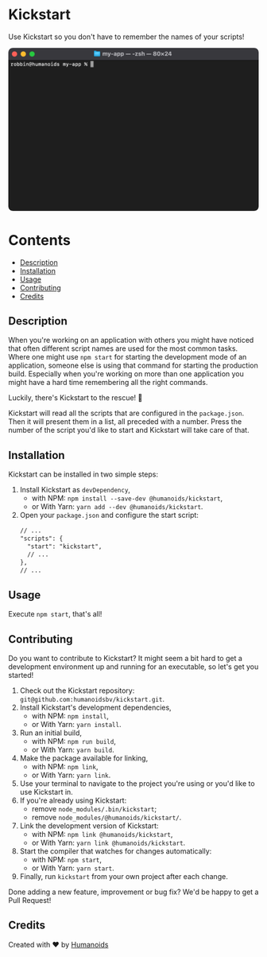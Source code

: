 # Kickstart

Use Kickstart so you don't have to remember the names of your scripts!

![](kickstart.gif)

# Contents

- [Description](#description)
- [Installation](#installation)
- [Usage](#usage)
- [Contributing](#contributing)
- [Credits](#credits)

## Description

When you're working on an application with others you might have noticed that often different script names are used for the most common tasks. Where one might use `npm start` for starting the development mode of an application, someone else is using that command for starting the production build. Especially when you're working on more than one application you might have a hard time remembering all the right commands.

Luckily, there's Kickstart to the rescue! 🚀

Kickstart will read all the scripts that are configured in the `package.json`. Then it will present them in a list, all preceded with a number. Press the number of the script you'd like to start and Kickstart will take care of that.

## Installation

Kickstart can be installed in two simple steps:

1. Install Kickstart as `devDependency`,
   - with NPM: `npm install --save-dev @humanoids/kickstart`,
   - or With Yarn: `yarn add --dev @humanoids/kickstart`.
2. Open your `package.json` and configure the start script:
   ```jsonc
   // ...
   "scripts": {
     "start": "kickstart",
     // ...
   },
   // ...
   ```

## Usage

Execute `npm start`, that's all!

## Contributing

Do you want to contribute to Kickstart? It might seem a bit hard to get a development environment up and running for an executable, so let's get you started!

1. Check out the Kickstart repository: `git@github.com:humanoidsbv/kickstart.git`.
2. Install Kickstart's development dependencies,
   - with NPM: `npm install`,
   - or With Yarn: `yarn install`.
3. Run an initial build,
   - with NPM: `npm run build`,
   - or With Yarn: `yarn build`.
4. Make the package available for linking,
   - with NPM: `npm link`,
   - or With Yarn: `yarn link`.
5. Use your terminal to navigate to the project you're using or you'd like to use Kickstart in.
6. If you're already using Kickstart:
   - remove `node_modules/.bin/kickstart`;
   - remove `node_modules/@humanoids/kickstart/`.
7. Link the development version of Kickstart:
   - with NPM: `npm link @humanoids/kickstart`,
   - or With Yarn: `yarn link @humanoids/kickstart`.
8. Start the compiler that watches for changes automatically:
   - with NPM: `npm start`,
   - or With Yarn: `yarn start`.
9. Finally, run `kickstart` from your own project after each change.

Done adding a new feature, improvement or bug fix? We'd be happy to get a Pull Request!

## Credits

Created with ♥ by [Humanoids](https://humanoids.nl)
